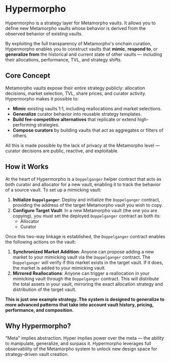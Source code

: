 # Hypermorpho

Hypermorpho is a strategy layer for Metamorpho vaults. It allows you to define new Metamorpho vaults whose behavior is derived from the observed behavior of existing vaults.

By exploiting the full transparency of Metamorpho's onchain curation, Hypermorpho enables you to construct vaults that **mimic**, **respond to**, or **generalize from** the historical and current state of other vaults — including their allocations, performance, TVL, and strategy shifts.

## Core Concept

Metamorpho vaults expose their entire strategy publicly: allocation decisions, market selection, TVL, share prices, and curator activity. Hypermorpho makes it possible to:

- **Mimic** existing vaults 1:1, including reallocations and market selections.
- **Generalize** curator behavior into reusable strategy templates.
- **Build fee-competitive alternatives** that replicate or extend high-performing strategies.
- **Compose curators** by building vaults that act as aggregates or filters of others.

All this is made possible by the lack of privacy at the Metamorpho level — curator decisions are public, reactive, and exploitable.

## How it Works

At the heart of Hypermorpho is a `Doppelganger` helper contract that acts as both curator and allocator for a new vault, enabling it to track the behavior of a source vault. To set up a mimicking vault:

1.  **Initialize `Doppelganger`**: Deploy and initialize the `Doppelganger` contract, providing the address of the target Metamorpho vault you wish to copy.
2.  **Configure Target Vault**: In a new Metamorpho vault (the one you are copying), you must set the deployed `Doppelganger` contract as both its:
    *   Allocator
    *   Curator

Once this two-way linkage is established, the `Doppelganger` contract enables the following actions on the vault:

1.  **Synchronized Market Addition**: Anyone can propose adding a new market to your mimicking vault via the `Doppelganger` contract. The `Doppelganger` will verify if this market exists in the target vault. If it does, the market is added to your mimicking vault.
2.  **Mirrored Reallocations**: Anyone can trigger a reallocation in your mimicking vault through the `Doppelganger` contract. This will distribute the total assets in your vault, mirroring the exact allocation strategy and distribution of the target vault.

**This is just one example strategy. The system is designed to generalize to more advanced patterns that take into account vault history, pricing, performance, and composition.**

## Why Hypermorpho?

"Meta" implies abstraction. Hyper implies power over the meta — the ability to manipulate, generalize, and surpass it. Hypermorpho leverages full observability of the Metamorpho system to unlock new design space for strategy-driven vault creation.